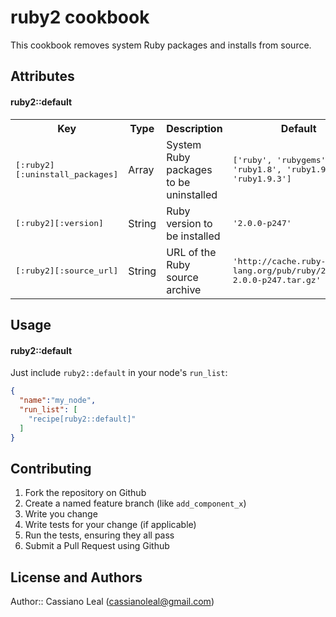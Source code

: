 ruby2 cookbook
===============
This cookbook removes system Ruby packages and installs from source.

Attributes
----------
#### ruby2::default
<table>
  <tr>
    <th>Key</th>
    <th>Type</th>
    <th>Description</th>
    <th>Default</th>
  </tr>
  <tr>
    <td><tt>[:ruby2][:uninstall_packages]</tt></td>
    <td>Array</td>
    <td>System Ruby packages to be uninstalled</td>
    <td><tt>['ruby', 'rubygems', 'ruby1.8', 'ruby1.9.1', 'ruby1.9.3']</tt></td>
  </tr>
  <tr>
    <td><tt>[:ruby2][:version]</tt></td>
    <td>String</td>
    <td>Ruby version to be installed</td>
    <td><tt>'2.0.0-p247'</tt></td>
  </tr>
  <tr>
    <td><tt>[:ruby2][:source_url]</tt></td>
    <td>String</td>
    <td>URL of the Ruby source archive</td>
    <td><tt>'http://cache.ruby-lang.org/pub/ruby/2.0/ruby-2.0.0-p247.tar.gz'</tt></td>
  </tr>
</table>

Usage
-----
#### ruby2::default

Just include `ruby2::default` in your node's `run_list`:

```json
{
  "name":"my_node",
  "run_list": [
    "recipe[ruby2::default]"
  ]
}
```

Contributing
------------
1. Fork the repository on Github
2. Create a named feature branch (like `add_component_x`)
3. Write you change
4. Write tests for your change (if applicable)
5. Run the tests, ensuring they all pass
6. Submit a Pull Request using Github

License and Authors
-------------------
Author:: Cassiano Leal (<cassianoleal@gmail.com>)

